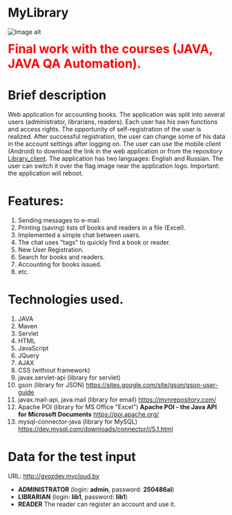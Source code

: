# MyLibrary
![Image alt](https://github.com/gvozdev1986/MyLibrary/blob/master/webapp/img/logo.png)

<b style="color: red; font-size: 2em">Final work with the courses (JAVA, JAVA QA Automation).</b>


# Brief description
Web application for accounting books. 
The application was split into several users (administrator, librarians, readers). 
Each user has his own functions and access rights. 
The opportunity of self-registration of the user is realized. 
After successful registration, the user can change some of his data in the account settings after logging on. 
The user can use the mobile client (Android) to download the link in the web application or from the repository [Library_client](https://github.com/gvozdev1986/MyLibraryClient/blob/master/Library_client.apk "Download mobile application"). The application has two languages: English and Russian. 
The user can switch it over the flag image near the application logo. 
Important: the application will reboot. 

# Features:
1. Sending messages to e-mail.
2. Printing (saving) lists of books and readers in a file (Excel).
3. Implemented a simple chat between users.
4. The chat uses "tags" to quickly find a book or reader.
5. New User Registration.
6. Search for books and readers.
7. Accounting for books issued.
8. etc.

# Technologies used.
1. JAVA
2. Maven
3. Servlet
4. HTML
5. JavaScript 
6. JQuery
7. AJAX
8. CSS (without framework)
9. javax.servlet-api (library for servlet)
10. gson (library for JSON) https://sites.google.com/site/gson/gson-user-guide
11. javax.mail-api, java.mail (library for email) https://mvnrepository.com/
12. Apache POI (library for MS Office "Excel") <b>Apache POI - the Java API for Microsoft Documents</b> https://poi.apache.org/
13. mysql-connector-java (library for MySQL) https://dev.mysql.com/downloads/connector/j/5.1.html

# Data for the test input
URL: http://gvozdev.mycloud.by
* <b>ADMINISTRATOR</b> (login: <b>admin</b>, password: <b>250486al</b>)
* <b>LIBRARIAN</b> (login: <b>lib1</b>, password: <b>lib1</b>)
* <b>READER</b> The reader can register an account and use it.
